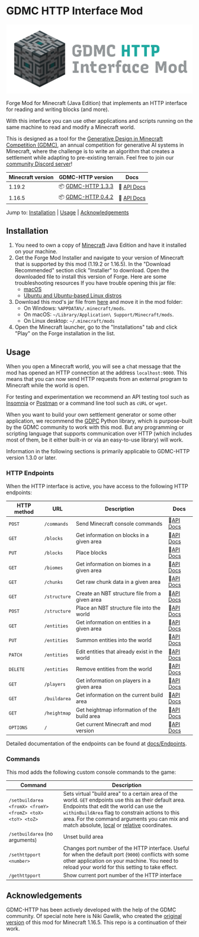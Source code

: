 # GDMC HTTP Interface Mod

![logo](./src/main/resources/logo.png)

Forge Mod for Minecraft (Java Edition) that implements an HTTP interface for reading and writing blocks (and more).

With this interface you can use other applications and scripts running on the same machine to read and modify a Minecraft world.

This is designed as a tool for the [Generative Design in Minecraft Competition (GDMC)](http://gendesignmc.engineering.nyu.edu/), an annual competition for generative AI systems in Minecraft, where the challenge is to write an algorithm that creates a settlement while adapting to pre-existing terrain. Feel free to join our [community Discord server](https://discord.gg/YwpPCRQWND)!

| Minecraft version | GDMC-HTTP version                                                                           | Docs                                                                                          |
|-------------------|---------------------------------------------------------------------------------------------|-----------------------------------------------------------------------------------------------|
| 1.19.2            | 📦 [GDMC-HTTP 1.3.3](https://github.com/Niels-NTG/gdmc_http_interface/releases/tag/v1.3.3)  | 📒 [API Docs](https://github.com/Niels-NTG/gdmc_http_interface/blob/v1.3.3/docs/Endpoints.md) |
| 1.16.5            | 📦 [GDMC-HTTP 0.4.2](https://github.com/nikigawlik/gdmc_http_interface/releases/tag/v0.4.2) | 📒 [API Docs](https://github.com/nikigawlik/gdmc_http_interface/wiki)                         |

Jump to: [Installation](#Installation) | [Usage](#Usage) | [Acknowledgements](#Acknowledgements)

## Installation

1. You need to own a copy of [Minecraft](https://www.minecraft.net/) Java Edition and have it installed on your machine.
2. Get the Forge Mod Installer and navigate to your version of Minecraft that is supported by this mod (1.19.2 or 1.16.5). In the "Download Recommended" section click "Installer" to download. Open the downloaded file to install this version of Forge. Here are some troubleshooting resources If you have trouble opening this jar file:
    - [macOS](https://discussions.apple.com/thread/252960079)
    - [Ubuntu and Ubuntu-based Linux distros](https://itsfoss.com/run-jar-file-ubuntu-linux/)
3. Download this mod's jar file from [here](https://github.com/Niels-NTG/gdmc_http_interface/releases/latest) and move it in the mod folder:
    - On Windows: `%APPDATA%/.minecraft/mods`.
    - On macOS: `~/Library/Application\ Support/Minecraft/mods`.
    - On Linux desktop: `~/.minecraft/mods`
4. Open the Minecraft launcher, go to the "Installations" tab and click "Play" on the Forge installation in the list.

## Usage

When you open a Minecraft world, you will see a chat message that the mod has opened an HTTP connection at the address `localhost:9000`. This means that you can now send HTTP requests from an external program to Minecraft while the world is open.

For testing and experimentation we recommend an API testing tool such as [Insomnia](https://insomnia.rest/) or [Postman](https://www.postman.com/) or a command line tool such as `cURL` or `wget`.

When you want to build your own settlement generator or some other application, we recommend the [GDPC](https://github.com/avdstaaij/gdpc) Python library, which is purpose-built by the GDMC community to work with this mod. But any programming or scripting language that supports communication over HTTP (which includes most of them, be it either built-in or via an easy-to-use library) will work.

Information in the following sections is primarily applicable to GDMC-HTTP version 1.3.0 or later.

### HTTP Endpoints

When the HTTP interface is active, you have access to the following HTTP endpoints:

| HTTP method | URL          | Description                                    | Docs                                                                                                                                  |
|-------------|--------------|------------------------------------------------|---------------------------------------------------------------------------------------------------------------------------------------|
| `POST`      | `/commands`  | Send Minecraft console commands                | 📒[API Docs](https://github.com/Niels-NTG/gdmc_http_interface/blob/v1.3.3/docs/Endpoints.md#Send-Commands-POST-commands)              |
| `GET`       | `/blocks`    | Get information on blocks in a given area      | 📒[API Docs](https://github.com/Niels-NTG/gdmc_http_interface/blob/v1.3.3/docs/Endpoints.md#Read-blocks-GET-blocks)                   |
| `PUT`       | `/blocks`    | Place blocks                                   | 📒[API Docs](https://github.com/Niels-NTG/gdmc_http_interface/blob/v1.3.3/docs/Endpoints.md#Place-blocks-PUT-blocks)                  |
| `GET`       | `/biomes`    | Get information on biomes in a given area      | 📒[API Docs](https://github.com/Niels-NTG/gdmc_http_interface/blob/v1.3.3/docs/Endpoints.md#Read-biomes-GET-biomes)                   |
| `GET`       | `/chunks`    | Get raw chunk data in a given area             | 📒[API Docs](https://github.com/Niels-NTG/gdmc_http_interface/blob/v1.3.3/docs/Endpoints.md#Read-chunk-data-get-chunks)               |
| `GET`       | `/structure` | Create an NBT structure file from a given area | 📒[API Docs](https://github.com/Niels-NTG/gdmc_http_interface/blob/v1.3.3/docs/Endpoints.md#Create-NBT-structure-file-get-structure)  |
| `POST`      | `/structure` | Place an NBT structure file into the world     | 📒[API Docs](https://github.com/Niels-NTG/gdmc_http_interface/blob/v1.3.3/docs/Endpoints.md#Place-NBT-structure-file-POST-structure)  |
| `GET`       | `/entities`  | Get information on entities in a given area    | 📒[API Docs](https://github.com/Niels-NTG/gdmc_http_interface/blob/v1.3.3/docs/Endpoints.md#Read-entities-GET-entities)               |
| `PUT`       | `/entities`  | Summon entities into the world                 | 📒[API Docs](https://github.com/Niels-NTG/gdmc_http_interface/blob/v1.3.3/docs/Endpoints.md#Create-entities-PUT-entities)             |
| `PATCH`     | `/entities`  | Edit entities that already exist in the world  | 📒[API Docs](https://github.com/Niels-NTG/gdmc_http_interface/blob/v1.3.3/docs/Endpoints.md#Edit-entities-PATCH-entities)             |
| `DELETE`    | `/entities`  | Remove entities from the world                 | 📒[API Docs](https://github.com/Niels-NTG/gdmc_http_interface/blob/v1.3.3/docs/Endpoints.md#Remove-entities-DELETE-entities)          |
| `GET`       | `/players`   | Get information on players in a given area     | 📒[API Docs](https://github.com/Niels-NTG/gdmc_http_interface/blob/v1.3.3/docs/Endpoints.md#Read-players-GET-players)                 |
| `GET`       | `/buildarea` | Get information on the current build area      | 📒[API Docs](https://github.com/Niels-NTG/gdmc_http_interface/blob/v1.3.3/docs/Endpoints.md#Get-build-area-GET-buildarea)             |
| `GET`       | `/heightmap` | Get heightmap information of the build area    | 📒[API Docs](https://github.com/Niels-NTG/gdmc_http_interface/blob/v1.3.3/docs/Endpoints.md#Get-heightmap-GET-heightmap)              |
| `OPTIONS`   | `/`          | Get current Minecraft and mod version          | 📒[API Docs](https://github.com/Niels-NTG/gdmc_http_interface/blob/v1.3.3/docs/Endpoints.md#Read-HTTP-interface-information-OPTIONS-) |

Detailed documentation of the endpoints can be found at [docs/Endpoints](./docs/Endpoints.md).

### Commands

This mod adds the following custom console commands to the game:

| Command                                                   | Description                                                                                                                                                                                                                                                                                                                                                                                                                         |
|-----------------------------------------------------------|-------------------------------------------------------------------------------------------------------------------------------------------------------------------------------------------------------------------------------------------------------------------------------------------------------------------------------------------------------------------------------------------------------------------------------------|
| `/setbuildarea <fromX> <fromY> <fromZ> <toX> <toY> <toZ>` | Sets virtual "build area" to a certain area of the world. `GET` endpoints use this as their default area. Endpoints that edit the world can use the `withinBuildArea` flag to constrain actions to this area. For the command arguments you can mix and match absolute, [local](https://minecraft.wiki/w/Coordinates#Local_coordinates) or [relative](https://minecraft.wiki/w/Coordinates#Relative_world_coordinates) coordinates. |
| `/setbuildarea` (no arguments)                            | Unset build area                                                                                                                                                                                                                                                                                                                                                                                                                    |
| `/sethttpport <number>`                                   | Changes port number of the HTTP interface. Useful for when the default port (`9000`) conflicts with some other application on your machine. You need to reload your world for this setting to take effect.                                                                                                                                                                                                                          |
| `/gethttpport`                                            | Show current port number of the HTTP interface                                                                                                                                                                                                                                                                                                                                                                                      |


## Acknowledgements

GDMC-HTTP has been actively developed with the help of the GDMC community. Of special note here is Niki Gawlik, who created the [original version](https://github.com/nilsgawlik/gdmc_http_interface) of this mod for Minecraft 1.16.5. This repo is a continuation of their work.
